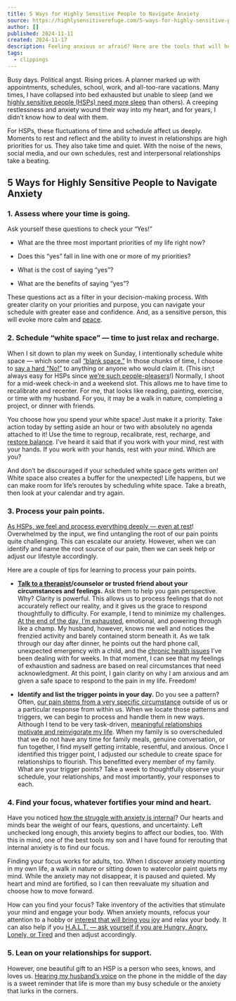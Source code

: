 ```yaml
---
title: 5 Ways for Highly Sensitive People to Navigate Anxiety
source: https://highlysensitiverefuge.com/5-ways-for-highly-sensitive-people-to-navigate-anxiety/
author: []
published: 2024-11-11
created: 2024-11-17
description: Feeling anxious or afraid? Here are the tools that will help you navigate anxiety — and overcome it — when you feel overwhelmed.
tags:
  - clippings
---
```

Busy days. Political angst. Rising prices. A planner marked up with appointments, schedules, school, work, and all-too-rare vacations. Many times, I have collapsed into bed exhausted but unable to sleep (and we [highly sensitive people (HSPs) need more sleep](https://highlysensitiverefuge.com/highly-sensitive-people-sleep/) than others). A creeping restlessness and anxiety wound their way into my heart, and for years, I didn’t know how to deal with them.

For HSPs, these fluctuations of time and schedule affect us deeply. Moments to rest and reflect and the ability to invest in relationships are high priorities for us. They also take time and quiet. With the noise of the news, social media, and our own schedules, rest and interpersonal relationships take a beating.

## 5 Ways for Highly Sensitive People to Navigate Anxiety

### 1\. Assess where your time is going.

Ask yourself these questions to check your “Yes!”

- What are the three most important priorities of my life right now?

- Does this “yes” fall in line with one or more of my priorities?

- What is the cost of saying “yes”?

- What are the benefits of saying “yes”?

These questions act as a filter in your decision-making process. With greater clarity on your priorities and purpose, you can navigate your schedule with greater ease and confidence. And, as a sensitive person, this will evoke more calm and [peace](https://highlysensitiverefuge.com/8-things-bring-peace-highly-sensitive-people/). 

### 2\. Schedule “white space” — time to just relax and recharge.

When I sit down to plan my week on Sunday, I intentionally schedule white space — which some call [“blank space.”](https://highlysensitiverefuge.com/how-to-create-blank-space-in-life/) In those chunks of time, I choose to [say a hard “No!”](https://highlysensitiverefuge.com/sensitive-person-guide-say-no/) to anything or anyone who would claim it. (This isn;t always easy for HSPs since [we’re such people-pleasers](https://highlysensitiverefuge.com/highly-sensitive-people-not-responsible-for-other-peoples-feelings/)!) Normally, I shoot for a mid-week check-in and a weekend slot. This allows me to have time to recalibrate and recenter. For me, that looks like reading, painting, exercise, or time with my husband. For you, it may be a walk in nature, completing a project, or dinner with friends.

You choose how you spend your white space! Just make it a priority. Take action today by setting aside an hour or two with absolutely no agenda attached to it! Use the time to regroup, recalibrate, rest, recharge, and [restore balance](https://highlysensitiverefuge.com/how-to-restore-balance-as-a-highly-sensitive-person/). I’ve heard it said that if you work with your mind, rest with your hands. If you work with your hands, rest with your mind. Which are you?

And don’t be discouraged if your scheduled white space gets written on! White space also creates a buffer for the unexpected! Life happens, but we can make room for life’s reroutes by scheduling white space. Take a breath, then look at your calendar and try again.

### 3\. Process your pain points.

[As HSPs, we feel and process everything deeply — even at rest](https://highlysensitiverefuge.com/hsp-brains-process-everything-deeply-even-at-rest-study-finds/)! Overwhelmed by the input, we find untangling the root of our pain points quite challenging. This can escalate our anxiety. However, when we can identify and name the root source of our pain, then we can seek help or adjust our lifestyle accordingly.

Here are a couple of tips for learning to process your pain points.

- [**Talk to a therapist**](https://highlysensitiverefuge.com/the-importance-of-going-to-therapy-as-a-highly-sensitive-person/)**/counselor or trusted friend about your circumstances and feelings.** Ask them to help you gain perspective. Why? Clarity is powerful. This allows us to process feelings that do not accurately reflect our reality, and it gives us the grace to respond thoughtfully to difficulty. For example, I tend to minimize my challenges. [At the end of the day, I’m exhausted](https://highlysensitiverefuge.com/exhaustion-highly-sensitive-people/), emotional, and powering through like a champ. My husband, however, knows me well and notices the frenzied activity and barely contained storm beneath it. As we talk through our day after dinner, he points out the hard phone call, unexpected emergency with a child, and the [chronic health issues](https://highlysensitiverefuge.com/9-ways-i-manage-my-chronic-illness-as-a-highly-sensitive-person/) I’ve been dealing with for weeks. In that moment, I can see that my feelings of exhaustion and sadness are based on real circumstances that need acknowledgment. At this point, I gain clarity on why I am anxious and am given a safe space to respond to the pain in my life. Freedom!

- **Identify and list the trigger points in your day.** Do you see a pattern? Often, [our pain stems from a very specific circumstance](https://highlysensitiverefuge.com/highly-sensitive-person-blessing-curse/) outside of us or a particular response from within us. When we locate those patterns and triggers, we can begin to process and handle them in new ways. Although I tend to be very task-driven, [meaningful relationships motivate and reinvigorate my life](https://highlysensitiverefuge.com/deeper-more-meaningful-friendships/). When my family is so overscheduled that we do not have any time for family meals, genuine conversation, or fun together, I find myself getting irritable, resentful, and anxious. Once I identified this trigger point, I adjusted our schedule to create space for relationships to flourish. This benefitted every member of my family. What are your trigger points? Take a week to thoughtfully observe your schedule, your relationships, and most importantly, your responses to each.

### 4\. Find your focus, whatever fortifies your mind and heart.

Have you noticed [how the struggle with anxiety is internal](https://highlysensitiverefuge.com/fighting-anxiety-what-i-learned/)? Our hearts and minds bear the weight of our fears, questions, and uncertainty. Left unchecked long enough, this anxiety begins to affect our bodies, too. With this in mind, one of the best tools my son and I have found for rerouting that internal anxiety is to find our focus.

Finding your focus works for adults, too. When I discover anxiety mounting in my own life, a walk in nature or sitting down to watercolor paint quiets my mind. While the anxiety may not disappear, it is paused and quieted. My heart and mind are fortified, so I can then reevaluate my situation and choose how to move forward. 

How can you find your focus? Take inventory of the activities that stimulate your mind and engage your body. When anxiety mounts, refocus your attention to a hobby or [interest that will bring you joy](https://highlysensitiverefuge.com/things-that-fill-highly-sensitive-people-with-joy/) and relax your body. It can also help if you [H.A.L.T. — ask yourself if you are Hungry, Angry, Lonely, or Tired](https://highlysensitiverefuge.com/halt-hungry-angry-lonely-tired/) and then adjust accordingly. 

### 5\. Lean on your relationships for support.

However, one beautiful gift to an HSP is a person who sees, knows, and loves us. [Hearing my husband’s voice](https://highlysensitiverefuge.com/happy-thriving-marriage-with-a-highly-sensitive-person/) on the phone in the middle of the day is a sweet reminder that life is more than my busy schedule or the anxiety that lurks in the corners.